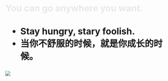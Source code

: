 <h1 style="color: #e8e8e8;">You can go anywhere you want.<h1>
<ul>
  <li>Stay hungry, stary foolish.</li>
  <li>当你不舒服的时候，就是你成长的时候。</li>
</ul>
<img src="https://github.com/SH-dxj-SF/MyRepo/blob/master/D-Rose-3-Nightmare-HERO.jpg?raw=true"/>

<!--
**SH-dxj-SF/SH-dxj-SF** is a ✨ _special_ ✨ repository because its `README.md` (this file) appears on your GitHub profile.

Here are some ideas to get you started:

- 🔭 I’m currently working on ...
- 🌱 I’m currently learning ...
- 👯 I’m looking to collaborate on ...
- 🤔 I’m looking for help with ...
- 💬 Ask me about ...
- 📫 How to reach me: ...
- 😄 Pronouns: ...
- ⚡ Fun fact: ...
-->
